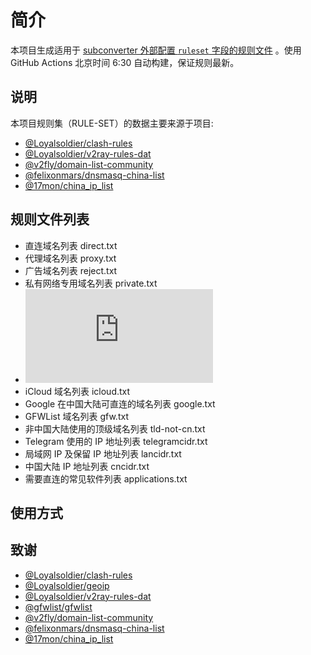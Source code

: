 # 简介

本项目生成适用于 [subconverter 外部配置 `ruleset` 字段的规则文件](https://github.com/tindy2013/subconverter/blob/master/README-cn.md#%E5%A4%96%E9%83%A8%E9%85%8D%E7%BD%AE) 。使用 GitHub Actions 北京时间 6:30 自动构建，保证规则最新。

## 说明

本项目规则集（RULE-SET）的数据主要来源于项目:
- [@Loyalsoldier/clash-rules](https://github.com/Loyalsoldier/clash-rules)
- [@Loyalsoldier/v2ray-rules-dat](https://github.com/Loyalsoldier/v2ray-rules-dat) 
- [@v2fly/domain-list-community](https://github.com/v2fly/domain-list-community)
- [@felixonmars/dnsmasq-china-list](https://github.com/felixonmars/dnsmasq-china-list)
- [@17mon/china_ip_list](https://github.com/17mon/china_ip_list)

## 规则文件列表

- 直连域名列表 direct.txt
- 代理域名列表 proxy.txt
- 广告域名列表 reject.txt
- 私有网络专用域名列表 private.txt
- ![Apple 在中国大陆可直连的域名列表 apple.txt](https://raw.githubusercontent.com/gitduk/clash-rules/release/apple.txt)
- iCloud 域名列表 icloud.txt
- Google 在中国大陆可直连的域名列表 google.txt
- GFWList 域名列表 gfw.txt
- 非中国大陆使用的顶级域名列表 tld-not-cn.txt
- Telegram 使用的 IP 地址列表 telegramcidr.txt
- 局域网 IP 及保留 IP 地址列表 lancidr.txt
- 中国大陆 IP 地址列表 cncidr.txt
- 需要直连的常见软件列表 applications.txt

## 使用方式

## 致谢

- [@Loyalsoldier/clash-rules](https://github.com/Loyalsoldier/clash-rules)
- [@Loyalsoldier/geoip](https://github.com/Loyalsoldier/geoip)
- [@Loyalsoldier/v2ray-rules-dat](https://github.com/Loyalsoldier/v2ray-rules-dat)
- [@gfwlist/gfwlist](https://github.com/gfwlist/gfwlist)
- [@v2fly/domain-list-community](https://github.com/v2fly/domain-list-community)
- [@felixonmars/dnsmasq-china-list](https://github.com/felixonmars/dnsmasq-china-list)
- [@17mon/china_ip_list](https://github.com/17mon/china_ip_list)

